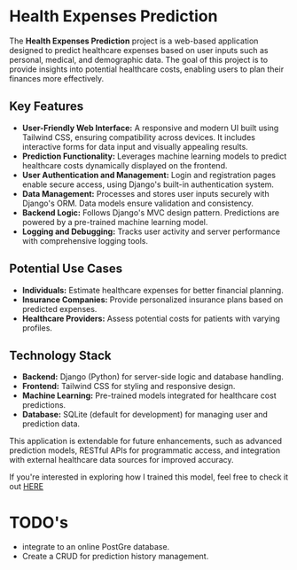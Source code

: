 

# Health Expenses Prediction

The **Health Expenses Prediction** project is a web-based application designed to predict healthcare expenses based on user inputs such as personal, medical, and demographic data. The goal of this project is to provide insights into potential healthcare costs, enabling users to plan their finances more effectively.

## Key Features
- **User-Friendly Web Interface:** A responsive and modern UI built using Tailwind CSS, ensuring compatibility across devices. It includes interactive forms for data input and visually appealing results.
- **Prediction Functionality:** Leverages machine learning models to predict healthcare costs dynamically displayed on the frontend.
- **User Authentication and Management:** Login and registration pages enable secure access, using Django's built-in authentication system.
- **Data Management:** Processes and stores user inputs securely with Django's ORM. Data models ensure validation and consistency.
- **Backend Logic:** Follows Django's MVC design pattern. Predictions are powered by a pre-trained machine learning model.
- **Logging and Debugging:** Tracks user activity and server performance with comprehensive logging tools.

## Potential Use Cases
- **Individuals:** Estimate healthcare expenses for better financial planning.
- **Insurance Companies:** Provide personalized insurance plans based on predicted expenses.
- **Healthcare Providers:** Assess potential costs for patients with varying profiles.

## Technology Stack
- **Backend:** Django (Python) for server-side logic and database handling.
- **Frontend:** Tailwind CSS for styling and responsive design.
- **Machine Learning:** Pre-trained models integrated for healthcare cost predictions.
- **Database:** SQLite (default for development) for managing user and prediction data.

This application is extendable for future enhancements, such as advanced prediction models, RESTful APIs for programmatic access, and integration with external healthcare data sources for improved accuracy.

If you're interested in exploring how I trained this model, feel free to check it out [HERE](https://colab.research.google.com/drive/1NUn-YsSQgvVbTY5Z0DSuKXHv1xYNiocC?usp=sharing)

<!-- @import "[TOC]" {cmd="toc" depthFrom=1 depthTo=6 orderedList=false} -->





# TODO's

- integrate to an online PostGre database.
- Create a CRUD for prediction history management.


